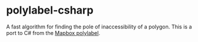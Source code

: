 # polylabel-csharp
A fast algorithm for finding the pole of inaccessibility of a polygon. This is a port to C# from the [Mapbox polylabel](https://github.com/mapbox/polylabel). 
